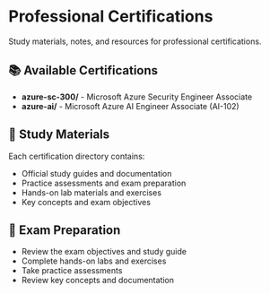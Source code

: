 # Professional Certifications

Study materials, notes, and resources for professional certifications.

## 📚 Available Certifications

- **azure-sc-300/** - Microsoft Azure Security Engineer Associate
- **azure-ai/** - Microsoft Azure AI Engineer Associate (AI-102)

## 📖 Study Materials

Each certification directory contains:

- Official study guides and documentation
- Practice assessments and exam preparation
- Hands-on lab materials and exercises
- Key concepts and exam objectives

## 🎯 Exam Preparation

- Review the exam objectives and study guide
- Complete hands-on labs and exercises
- Take practice assessments
- Review key concepts and documentation
